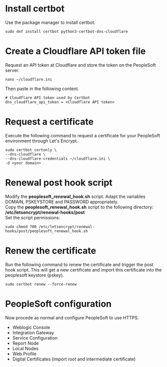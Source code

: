 # Install certbot
Use the package manager to install certbot.
```
sudo dnf install certbot python3-certbot-dns-cloudflare
```

# Create a Cloudflare API token file
Request an API token at Cloudflare and store the token on the PeopleSoft server.
```
nano ~/cloudflare.ini
```
Then paste in the following content.
```
# Cloudflare API token used by Certbot
dns_cloudflare_api_token = <Cloudflare API token>
```

# Request a certificate
Execute the following command to request a certificate for your PeopleSoft environment through Let's Encrypt.
```
sudo certbot certonly \
--dns-cloudflare \
--dns-cloudflare-credentials ~/cloudflare.ini \
-d <your domain>
```

# Renewal post hook script
Modify the **peoplesoft_renewal_hook.sh** script. Adapt the variables DOMAIN, PSKEYSTORE and PASSWORD appropriately.  
Copy the **peoplesoft_renewal_hook.sh** script to the following directory: **/etc/letsencrypt/renewal-hooks/post**  
Set the script permissions:
```
sudo chmod 700 /etc/letsencrypt/renewal-hooks/post/peoplesoft_renewal_hook.sh
```

# Renew the certificate
Run the following command to renew the certificate and trigger the post hook script. This will get a new certificate and import this certificate into the peoplesoft keystore (pskey).
```
sudo certbot renew --force-renew
```

# PeopleSoft configuration
Now procede as normal and configure PeopleSoft to use HTTPS.
- Weblogic Console
- Integration Gateway
- Service Configuration
- Report Node
- Local Nodes
- Web Profile
- Digital Certificates (import root and intermediate certificate)